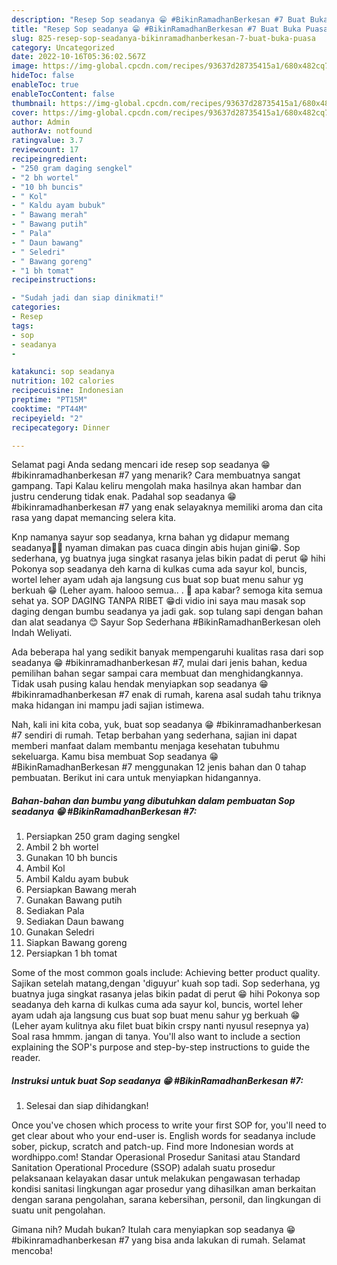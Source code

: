 ```yaml
---
description: "Resep Sop seadanya 😁 #BikinRamadhanBerkesan #7 Buat Buka Puasa"
title: "Resep Sop seadanya 😁 #BikinRamadhanBerkesan #7 Buat Buka Puasa"
slug: 825-resep-sop-seadanya-bikinramadhanberkesan-7-buat-buka-puasa
category: Uncategorized
date: 2022-10-16T05:36:02.567Z
image: https://img-global.cpcdn.com/recipes/93637d28735415a1/680x482cq70/sop-seadanya-bikinramadhanberkesan-7-foto-resep-utama.jpg
hideToc: false
enableToc: true
enableTocContent: false
thumbnail: https://img-global.cpcdn.com/recipes/93637d28735415a1/680x482cq70/sop-seadanya-bikinramadhanberkesan-7-foto-resep-utama.jpg
cover: https://img-global.cpcdn.com/recipes/93637d28735415a1/680x482cq70/sop-seadanya-bikinramadhanberkesan-7-foto-resep-utama.jpg
author: Admin
authorAv: notfound
ratingvalue: 3.7
reviewcount: 17
recipeingredient:
- "250 gram daging sengkel"
- "2 bh wortel"
- "10 bh buncis"
- " Kol"
- " Kaldu ayam bubuk"
- " Bawang merah"
- " Bawang putih"
- " Pala"
- " Daun bawang"
- " Seledri"
- " Bawang goreng"
- "1 bh tomat"
recipeinstructions:

- "Sudah jadi dan siap dinikmati!"
categories:
- Resep
tags:
- sop
- seadanya
- 

katakunci: sop seadanya  
nutrition: 102 calories
recipecuisine: Indonesian
preptime: "PT15M"
cooktime: "PT44M"
recipeyield: "2"
recipecategory: Dinner

---
```



Selamat pagi Anda sedang mencari ide resep sop seadanya 😁 #bikinramadhanberkesan #7 yang menarik? Cara membuatnya sangat gampang. Tapi Kalau keliru mengolah maka hasilnya akan hambar dan justru cenderung tidak enak. Padahal sop seadanya 😁 #bikinramadhanberkesan #7 yang enak selayaknya memiliki aroma dan cita rasa yang dapat memancing selera kita.


Knp namanya sayur sop seadanya, krna bahan yg didapur memang seadanya🤣🤣 nyaman dimakan pas cuaca dingin abis hujan gini😁. Sop sederhana, yg buatnya juga singkat rasanya jelas bikin padat di perut 😁 hihi Pokonya sop seadanya deh karna di kulkas cuma ada sayur kol, buncis, wortel leher ayam udah aja langsung cus buat sop buat menu sahur yg berkuah 😁 (Leher ayam. halooo semua.. . 🙂 apa kabar? semoga kita semua sehat ya. SOP DAGING TANPA RIBET 😁di vidio ini saya mau masak sop daging dengan bumbu seadanya ya jadi gak. sop tulang sapi dengan bahan dan alat seadanya 😊 Sayur Sop Sederhana #BikinRamadhanBerkesan oleh Indah Weliyati.

Ada beberapa hal yang sedikit banyak mempengaruhi kualitas rasa dari sop seadanya 😁 #bikinramadhanberkesan #7, mulai dari jenis bahan, kedua pemilihan bahan segar sampai cara membuat dan menghidangkannya. Tidak usah pusing kalau hendak menyiapkan sop seadanya 😁 #bikinramadhanberkesan #7 enak di rumah, karena asal sudah tahu triknya maka hidangan ini mampu jadi sajian istimewa.


Nah, kali ini kita coba, yuk, buat sop seadanya 😁 #bikinramadhanberkesan #7 sendiri di rumah. Tetap berbahan yang sederhana, sajian ini dapat memberi manfaat dalam membantu menjaga kesehatan tubuhmu sekeluarga. Kamu bisa membuat Sop seadanya 😁 #BikinRamadhanBerkesan #7 menggunakan 12 jenis bahan dan 0 tahap pembuatan. Berikut ini cara untuk menyiapkan hidangannya.

<!--inarticleads1-->

##### Bahan-bahan dan bumbu yang dibutuhkan dalam pembuatan Sop seadanya 😁 #BikinRamadhanBerkesan #7:

1. Persiapkan 250 gram daging sengkel
1. Ambil 2 bh wortel
1. Gunakan 10 bh buncis
1. Ambil  Kol
1. Ambil  Kaldu ayam bubuk
1. Persiapkan  Bawang merah
1. Gunakan  Bawang putih
1. Sediakan  Pala
1. Sediakan  Daun bawang
1. Gunakan  Seledri
1. Siapkan  Bawang goreng
1. Persiapkan 1 bh tomat


Some of the most common goals include: Achieving better product quality. Sajikan setelah matang,dengan &#39;diguyur&#39; kuah sop tadi. Sop sederhana, yg buatnya juga singkat rasanya jelas bikin padat di perut 😁 hihi Pokonya sop seadanya deh karna di kulkas cuma ada sayur kol, buncis, wortel leher ayam udah aja langsung cus buat sop buat menu sahur yg berkuah 😁 (Leher ayam kulitnya aku filet buat bikin crspy nanti nyusul resepnya ya) Soal rasa hmmm. jangan di tanya. You&#39;ll also want to include a section explaining the SOP&#39;s purpose and step-by-step instructions to guide the reader. 

<!--inarticleads2-->

##### Instruksi untuk buat Sop seadanya 😁 #BikinRamadhanBerkesan #7:


1. Selesai dan siap dihidangkan!

Once you&#39;ve chosen which process to write your first SOP for, you&#39;ll need to get clear about who your end-user is. English words for seadanya include sober, pickup, scratch and patch-up. Find more Indonesian words at wordhippo.com! Standar Operasional Prosedur Sanitasi atau Standard Sanitation Operational Procedure (SSOP) adalah suatu prosedur pelaksanaan kelayakan dasar untuk melakukan pengawasan terhadap kondisi sanitasi lingkungan agar prosedur yang dihasilkan aman berkaitan dengan sarana pengolahan, sarana kebersihan, personil, dan lingkungan di suatu unit pengolahan. 

Gimana nih? Mudah bukan? Itulah cara menyiapkan sop seadanya 😁 #bikinramadhanberkesan #7 yang bisa anda lakukan di rumah. Selamat mencoba!
